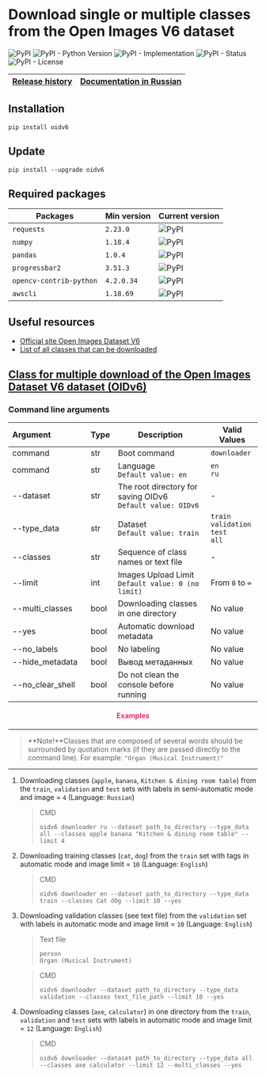 # Download single or multiple classes from the Open Images V6 dataset

![PyPI](https://img.shields.io/pypi/v/oidv6)
![PyPI - Python Version](https://img.shields.io/pypi/pyversions/oidv6)
![PyPI - Implementation](https://img.shields.io/pypi/implementation/oidv6)
![PyPI - Status](https://img.shields.io/pypi/status/oidv6)
![PyPI - License](https://img.shields.io/pypi/l/oidv6)

| [Release history](https://github.com/DmitryRyumin/OIDv6/blob/master/NOTES.md) | [Documentation in Russian](https://github.com/DmitryRyumin/OIDv6/blob/master/README_RU.md) |
| --- | --- |

## Installation

```shell script
pip install oidv6
```

## Update

```shell script
pip install --upgrade oidv6
```

## Required packages

| Packages | Min version | Current version |
| -------- | ----------- | --------------- |
`requests` | `2.23.0` | ![PyPI](https://img.shields.io/pypi/v/requests) |
`numpy` | `1.18.4` | ![PyPI](https://img.shields.io/pypi/v/numpy) |
`pandas` | `1.0.4` | ![PyPI](https://img.shields.io/pypi/v/pandas) |
`progressbar2` | `3.51.3` | ![PyPI](https://img.shields.io/pypi/v/progressbar2) |
`opencv-contrib-python` | `4.2.0.34` | ![PyPI](https://img.shields.io/pypi/v/opencv-contrib-python) |
`awscli` | `1.18.69` | ![PyPI](https://img.shields.io/pypi/v/awscli) |

## Useful resources

- [Official site Open Images Dataset V6](https://storage.googleapis.com/openimages/web/index.html)
- [List of all classes that can be downloaded](https://github.com/DmitryRyumin/OIDv6/blob/master/oidv6/classes.txt)

## [Class for multiple download of the Open Images Dataset V6 dataset (OIDv6)](https://github.com/DmitryRyumin/OIDv6/blob/master/oidv6/OIDv6.py)

### Command line arguments

| Argument&nbsp;&nbsp;&nbsp;&nbsp;&nbsp;&nbsp;&nbsp;&nbsp;&nbsp;&nbsp;&nbsp;&nbsp;&nbsp;&nbsp;&nbsp; | Type | Description | Valid Values |
| -------------------------- | ---  | -------- | ------------------- |
| command | str | Boot command | `downloader` |
| command | str | Language<br>`Default value: en` | `en`<br>`ru` |
| --dataset | str | The root directory for saving OIDv6<br>`Default value: OIDv6` | - |
| --type_data | str | Dataset<br>`Default value: train` | `train`<br>`validation`<br>`test`<br>`all` |
| --classes | str | Sequence of class names or text file | - |
| --limit | int | Images Upload Limit<br>`Default value: 0 (no limit)` | From `0` to `∞` |
| --multi_classes | bool | Downloading classes in one directory | No value |
| --yes | bool | Automatic download metadata | No value |
| --no_labels | bool | No labeling | No value |
| --hide_metadata | bool | Вывод метаданных | No value |
| --no_clear_shell | bool | Do not clean the console before running | No value |

<h4 align="center"><span style="color:#EC256F;">Examples</span></h4>

---

>  **Note!**Classes that are composed of several words should be surrounded by quotation marks (if they are passed directly to the command line). For example: `"Organ (Musical Instrument)"`

---

1. Downloading classes (`apple`, `banana`, `Kitchen & dining room table`) from the `train`, `validation` and `test` sets with labels in semi-automatic mode and image = `4` (Language: `Russian`)

    > CMD
    >
    > ```shell script
    > oidv6 downloader ru --dataset path_to_directory --type_data all --classes apple banana "Kitchen & dining room table" --limit 4
    > ```

2. Downloading training classes (`cat`, `dog`) from the `train` set with tags in automatic mode and image limit = `10` (Language: `English`)

    > CMD
    >
    > ```shell script
    > oidv6 downloader en --dataset path_to_directory --type_data train --classes Cat dOg --limit 10 --yes
    > ```

3. Downloading validation classes (see text file) from the `validation` set with labels in automatic mode and image limit = `10` (Language: `English`)

    > Text file
    >
    > ```text
    > person
    > Organ (Musical Instrument)
    > ```

    > CMD
    >
    > ```shell script
    > oidv6 downloader --dataset path_to_directory --type_data validation --classes text_file_path --limit 10 --yes
    > ```

4. Downloading classes (`axe`, `calculator`) in one directory from the `train`, `validation` and `test` sets with labels in automatic mode and image limit = `12` (Language: `English`)

    > CMD
    >
    > ```shell script
    > oidv6 downloader --dataset path_to_directory --type_data all --classes axe calculator --limit 12 --multi_classes --yes
    > ```